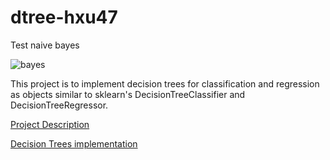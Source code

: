 # dtree-hxu47

Test naive bayes

![bayes](https://github.com/usf-msds621/dtree-hxu47/workflows/Test%20MSDS621%20dtree/badge.svg)


This project is to implement decision trees for classification and regression as objects similar to sklearn's DecisionTreeClassifier and DecisionTreeRegressor.

[Project Description](https://github.com/hxu47/decision-tree/blob/master/dtree.md)

[Decision Trees implementation](https://github.com/hxu47/decision-tree/blob/master/dtree.py)
